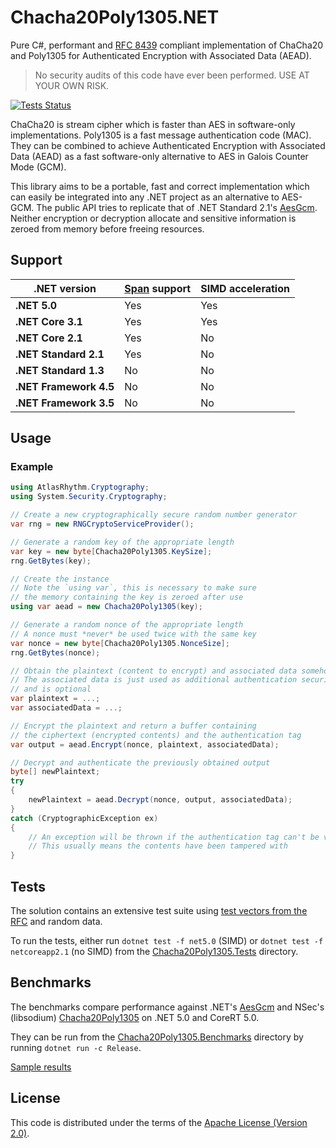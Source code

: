 # Chacha20Poly1305.NET

Pure C#, performant and [RFC 8439](https://tools.ietf.org/html/rfc8439) compliant implementation of ChaCha20 and Poly1305 for Authenticated Encryption with Associated Data (AEAD).

> No security audits of this code have ever been performed. USE AT YOUR OWN RISK.

[![Tests Status](https://img.shields.io/github/workflow/status/Atlas-Rhythm/Chacha20Poly1305.NET/Tests?label=tests&style=for-the-badge)](https://github.com/Atlas-Rhythm/Chacha20Poly1305.NET/actions?query=workflow%3ATests)

ChaCha20 is stream cipher which is faster than AES in software-only implementations. Poly1305 is a fast message authentication code (MAC). They can be combined to achieve Authenticated Encryption with Associated Data (AEAD) as a fast software-only alternative to AES in Galois Counter Mode (GCM).

This library aims to be a portable, fast and correct implementation which can easily be integrated into any .NET project as an alternative to AES-GCM. The public API tries to replicate that of .NET Standard 2.1's [AesGcm](https://docs.microsoft.com/en-us/dotnet/api/system.security.cryptography.aesgcm?view=netstandard-2.1). Neither encryption or decryption allocate and sensitive information is zeroed from memory before freeing resources.

## Support

| .NET version | [Span](https://docs.microsoft.com/en-us/dotnet/api/system.span-1) support | SIMD acceleration |
| --- | --- | --- |
| **.NET 5.0** | Yes | Yes |
| **.NET Core 3.1** | Yes | Yes |
| **.NET Core 2.1** | Yes | No |
| **.NET Standard 2.1** | Yes | No |
| **.NET Standard 1.3** | No | No |
| **.NET Framework 4.5** | No | No |
| **.NET Framework 3.5** | No | No |

## Usage

### Example

```cs
using AtlasRhythm.Cryptography;
using System.Security.Cryptography;

// Create a new cryptographically secure random number generator
var rng = new RNGCryptoServiceProvider();

// Generate a random key of the appropriate length
var key = new byte[Chacha20Poly1305.KeySize];
rng.GetBytes(key);

// Create the instance
// Note the `using var`, this is necessary to make sure
// the memory containing the key is zeroed after use
using var aead = new Chacha20Poly1305(key);

// Generate a random nonce of the appropriate length
// A nonce must *never* be used twice with the same key
var nonce = new byte[Chacha20Poly1305.NonceSize];
rng.GetBytes(nonce);

// Obtain the plaintext (content to encrypt) and associated data somehow
// The associated data is just used as additional authentication security
// and is optional
var plaintext = ...;
var associatedData = ...;

// Encrypt the plaintext and return a buffer containing
// the ciphertext (encrypted contents) and the authentication tag
var output = aead.Encrypt(nonce, plaintext, associatedData);

// Decrypt and authenticate the previously obtained output
byte[] newPlaintext;
try
{
    newPlaintext = aead.Decrypt(nonce, output, associatedData);
}
catch (CryptographicException ex)
{
    // An exception will be thrown if the authentication tag can't be verified
    // This usually means the contents have been tampered with
}
```

## Tests

The solution contains an extensive test suite using [test vectors from the RFC](https://tools.ietf.org/html/rfc8439#section-2.8.2) and random data.

To run the tests, either run `dotnet test -f net5.0` (SIMD) or `dotnet test -f netcoreapp2.1` (no SIMD) from the [Chacha20Poly1305.Tests](Chacha20Poly1305.Tests) directory.

## Benchmarks

The benchmarks compare performance against .NET's [AesGcm](https://docs.microsoft.com/en-us/dotnet/api/system.security.cryptography.aesgcm?view=netstandard-2.1) and NSec's (libsodium) [Chacha20Poly1305](https://nsec.rocks/docs/api/nsec.cryptography.aeadalgorithm#chacha20poly1305) on .NET 5.0 and CoreRT 5.0.

They can be run from the [Chacha20Poly1305.Benchmarks](Chacha20Poly1305.Benchmarks) directory by running `dotnet run -c Release`.

[Sample results](BenchmarkResults.md)

## License

This code is distributed under the terms of the [Apache License (Version 2.0)](LICENSE).
